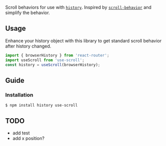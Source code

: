Scroll behaviors for use with [`history`](https://github.com/reactjs/history). Inspired by [`scroll-behavior`](https://github.com/taion/scroll-behavior) and simplify the behavior.

## Usage

Enhance your history object with this library to get standard scroll behavior after history changed.

```js
import { browserHistory } from 'react-router';
import useScroll from 'use-scroll';
const history = useScroll(browserHistory);
```

## Guide

### Installation

```
$ npm install history use-scroll
```

## TODO
* add test
* add x position?
